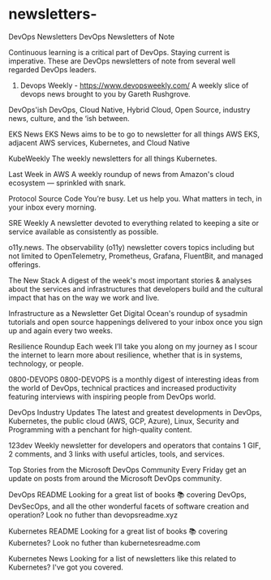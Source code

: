 # newsletters-

DevOps Newsletters
DevOps Newsletters of Note

Continuous learning is a critical part of DevOps. Staying current is imperative. These are DevOps newsletters of note from several well regarded DevOps leaders.

1. Devops Weekly - https://www.devopsweekly.com/
A weekly slice of devops news brought to you by Gareth Rushgrove.

DevOps'ish
DevOps, Cloud Native, Hybrid Cloud, Open Source, industry news, culture, and the ‘ish between.

EKS News
EKS News aims to be to go to newsletter for all things AWS EKS, adjacent AWS services, Kubernetes, and Cloud Native

KubeWeekly
The weekly newsletters for all things Kubernetes.

Last Week in AWS
A weekly roundup of news from Amazon's cloud ecosystem — sprinkled with snark.

Protocol Source Code
You’re busy. Let us help you. What matters in tech, in your inbox every morning.

SRE Weekly
A newsletter devoted to everything related to keeping a site or service available as consistently as possible.

o11y.news.
The observability (o11y) newsletter covers topics including but not limited to OpenTelemetry, Prometheus, Grafana, FluentBit, and managed offerings.

The New Stack
A digest of the week's most important stories & analyses about the services and infrastructures that developers build and the cultural impact that has on the way we work and live.

Infrastructure as a Newsletter
Get Digital Ocean's roundup of sysadmin tutorials and open source happenings delivered to your inbox once you sign up and again every two weeks.

Resilience Roundup
Each week I’ll take you along on my journey as I scour the internet to learn more about resilience, whether that is in systems, technology, or people.

0800-DEVOPS
0800-DEVOPS is a monthly digest of interesting ideas from the world of DevOps, technical practices and increased productivity featuring interviews with inspiring people from DevOps world.

DevOps Industry Updates
The latest and greatest developments in DevOps, Kubernetes, the public cloud (AWS, GCP, Azure), Linux, Security and Programming with a penchant for high-quality content.

123dev
Weekly newsletter for developers and operators that contains 1 GIF, 2 comments, and 3 links with useful articles, tools, and services.

Top Stories from the Microsoft DevOps Community
Every Friday get an update on posts from around the Microsoft DevOps community.

DevOps README
Looking for a great list of books 📚 covering DevOps, DevSecOps, and all the other wonderful facets of software creation and operation? Look no futher than devopsreadme.xyz

Kubernetes README
Looking for a great list of books 📚 covering Kubernetes? Look no futher than kubernetesreadme.com

Kubernetes News
Looking for a list of newsletters like this related to Kubernetes? I've got you covered.
